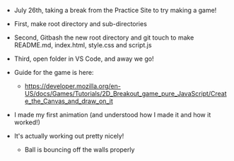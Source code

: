 - July 26th, taking a break from the Practice Site to try making a game!

- First, make root directory and sub-directories
- Second, Gitbash the new root directory and git touch to make README.md, index.html, style.css and script.js
- Third, open folder in VS Code, and away we go!

- Guide for the game is here:
    - https://developer.mozilla.org/en-US/docs/Games/Tutorials/2D_Breakout_game_pure_JavaScript/Create_the_Canvas_and_draw_on_it

- I made my first animation (and understood how I made it and how it worked!)

- It's actually working out pretty nicely!
    - Ball is bouncing off the walls properly